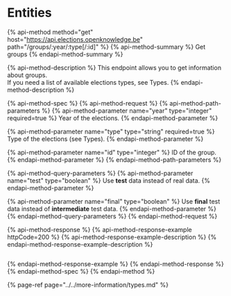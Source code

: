 # Entities

{% api-method method="get" host="https://api.elections.openknowledge.be" path="/groups/:year/:type\[/:id\]" %}
{% api-method-summary %}
Get groups
{% endapi-method-summary %}

{% api-method-description %}
This endpoint allows you to get information about groups.  
If you need a list of available elections types, see Types.
{% endapi-method-description %}

{% api-method-spec %}
{% api-method-request %}
{% api-method-path-parameters %}
{% api-method-parameter name="year" type="integer" required=true %}
Year of the elections.
{% endapi-method-parameter %}

{% api-method-parameter name="type" type="string" required=true %}
Type of the elections \(see Types\).
{% endapi-method-parameter %}

{% api-method-parameter name="id" type="integer" %}
ID of the group.
{% endapi-method-parameter %}
{% endapi-method-path-parameters %}

{% api-method-query-parameters %}
{% api-method-parameter name="test" type="boolean" %}
Use **test** data instead of real data.
{% endapi-method-parameter %}

{% api-method-parameter name="final" type="boolean" %}
Use **final** test data instead of **intermediate** test data.
{% endapi-method-parameter %}
{% endapi-method-query-parameters %}
{% endapi-method-request %}

{% api-method-response %}
{% api-method-response-example httpCode=200 %}
{% api-method-response-example-description %}
{% endapi-method-response-example-description %}

```javascript
```
{% endapi-method-response-example %}
{% endapi-method-response %}
{% endapi-method-spec %}
{% endapi-method %}

{% page-ref page="../../more-information/types.md" %}
